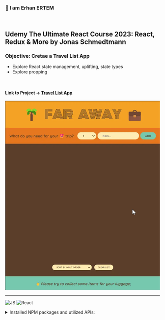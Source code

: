 ### 👋 **I am Erhan ERTEM**

&emsp;

## Udemy The Ultimate React Course 2023: React, Redux & More by Jonas Schmedtmann

### **Objective:** Cretae a Travel List App

- Explore React state management, uplifting, state types
- Explore propping

&emsp;

#### Link to Project &rarr; [Travel List App](https://app-tavellist-erhan-ertem.netlify.app/)

![Screenshot](screenshot.webp)

---

![JS](https://img.shields.io/badge/JavaScript-323330?style=for-the-badge&logo=javascript&logoColor=F7DF1E) ![React](https://img.shields.io/badge/React-20232A?style=for-the-badge&logo=react&logoColor=61DAFB)

<details>
<summary>Installed NPM packages and utilized APIs:</summary>

| Package command      | Package link | Description |
| -------------------- | ------------ | ----------- |
| npx create-react-app |              |             |

</details>

&emsp;

